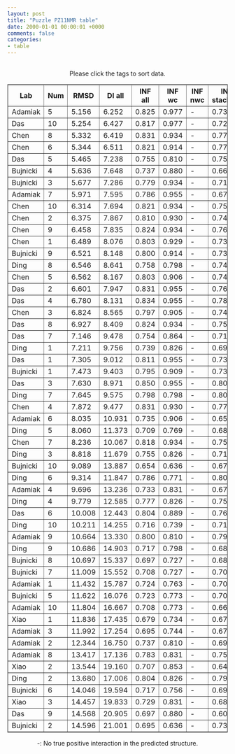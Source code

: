 ```yaml
---
layout: post
title: "Puzzle PZ11NMR table"
date: 2000-01-01 00:00:01 +0000
comments: false
categories: 
- table
---
```


<script src="{{ root_url }}/javascripts/sorttable.js"></script>
<script>
    window.onload = function() {
        (document.getElementsByTagName( 'th' )[1]).click();
    };
</script>
<br/>
<div align="center">
Please click the tags to sort data.<br/>
<table class="sortable" border=1>
  <tr>
    <th>Lab</th>
    <th>Num</th>
    <th>RMSD</th>
    <th>DI all</th>
    <th>INF all</th>
    <th>INF wc</th>
    <th>INF nwc</th>
    <th>INF stacking</th>
    <th>Clash Score</th>
    <th>P-value</th>
    <th>mcq</th>
    <th>TM-score</th>
    <th>best sol.</th>
    <th>Detail</th>
  </tr>
  <tr><td>Adamiak</td><td>5</td><td>5.156</td><td>6.252</td><td>0.825</td><td>0.977</td><td>-</td><td>0.732</td><td>6.590</td><td>0.00e+00</td><td>28.33</td><td>0.3710</td><td>1</td><td><a href='/show/index.html?id=PZ11NMR_Adamiak_5'>-></a></td></tr>
<tr><td>Das</td><td>10</td><td>5.254</td><td>6.427</td><td>0.817</td><td>0.977</td><td>-</td><td>0.722</td><td>10.420</td><td>0.00e+00</td><td>27.03</td><td>0.2910</td><td>1</td><td><a href='/show/index.html?id=PZ11NMR_Das_10'>-></a></td></tr>
<tr><td>Chen</td><td>8</td><td>5.332</td><td>6.419</td><td>0.831</td><td>0.934</td><td>-</td><td>0.772</td><td>9.870</td><td>0.00e+00</td><td>25.41</td><td>0.3050</td><td>1</td><td><a href='/show/index.html?id=PZ11NMR_Chen_8'>-></a></td></tr>
<tr><td>Chen</td><td>6</td><td>5.344</td><td>6.511</td><td>0.821</td><td>0.914</td><td>-</td><td>0.774</td><td>17.550</td><td>0.00e+00</td><td>23.13</td><td>0.3700</td><td>1</td><td><a href='/show/index.html?id=PZ11NMR_Chen_6'>-></a></td></tr>
<tr><td>Das</td><td>5</td><td>5.465</td><td>7.238</td><td>0.755</td><td>0.810</td><td>-</td><td>0.755</td><td>10.970</td><td>0.00e+00</td><td>26.25</td><td>0.4000</td><td>1</td><td><a href='/show/index.html?id=PZ11NMR_Das_5'>-></a></td></tr>
<tr><td>Bujnicki</td><td>4</td><td>5.636</td><td>7.648</td><td>0.737</td><td>0.880</td><td>-</td><td>0.667</td><td>2.780</td><td>0.00e+00</td><td>30.92</td><td>0.3640</td><td>1</td><td><a href='/show/index.html?id=PZ11NMR_Bujnicki_4'>-></a></td></tr>
<tr><td>Bujnicki</td><td>3</td><td>5.677</td><td>7.286</td><td>0.779</td><td>0.934</td><td>-</td><td>0.713</td><td>0.000</td><td>0.00e+00</td><td>26.25</td><td>0.3350</td><td>1</td><td><a href='/show/index.html?id=PZ11NMR_Bujnicki_3'>-></a></td></tr>
<tr><td>Adamiak</td><td>7</td><td>5.971</td><td>7.595</td><td>0.786</td><td>0.955</td><td>-</td><td>0.678</td><td>7.140</td><td>5.55e-17</td><td>28.56</td><td>0.3000</td><td>1</td><td><a href='/show/index.html?id=PZ11NMR_Adamiak_7'>-></a></td></tr>
<tr><td>Chen</td><td>10</td><td>6.314</td><td>7.694</td><td>0.821</td><td>0.934</td><td>-</td><td>0.755</td><td>8.230</td><td>2.78e-16</td><td>25.31</td><td>0.4070</td><td>1</td><td><a href='/show/index.html?id=PZ11NMR_Chen_10'>-></a></td></tr>
<tr><td>Chen</td><td>2</td><td>6.375</td><td>7.867</td><td>0.810</td><td>0.930</td><td>-</td><td>0.740</td><td>2.740</td><td>3.89e-16</td><td>28.70</td><td>0.3370</td><td>1</td><td><a href='/show/index.html?id=PZ11NMR_Chen_2'>-></a></td></tr>
<tr><td>Chen</td><td>9</td><td>6.458</td><td>7.835</td><td>0.824</td><td>0.934</td><td>-</td><td>0.762</td><td>14.800</td><td>5.55e-16</td><td>25.81</td><td>0.3380</td><td>1</td><td><a href='/show/index.html?id=PZ11NMR_Chen_9'>-></a></td></tr>
<tr><td>Chen</td><td>1</td><td>6.489</td><td>8.076</td><td>0.803</td><td>0.929</td><td>-</td><td>0.738</td><td>1.100</td><td>6.66e-16</td><td>29.50</td><td>0.3620</td><td>1</td><td><a href='/show/index.html?id=PZ11NMR_Chen_1'>-></a></td></tr>
<tr><td>Bujnicki</td><td>9</td><td>6.521</td><td>8.148</td><td>0.800</td><td>0.914</td><td>-</td><td>0.737</td><td>1.100</td><td>7.22e-16</td><td>27.69</td><td>0.2810</td><td>1</td><td><a href='/show/index.html?id=PZ11NMR_Bujnicki_9'>-></a></td></tr>
<tr><td>Ding</td><td>8</td><td>6.546</td><td>8.641</td><td>0.758</td><td>0.798</td><td>-</td><td>0.747</td><td>9.870</td><td>8.33e-16</td><td>27.30</td><td>0.3270</td><td>1</td><td><a href='/show/index.html?id=PZ11NMR_Ding_8'>-></a></td></tr>
<tr><td>Chen</td><td>5</td><td>6.562</td><td>8.167</td><td>0.803</td><td>0.906</td><td>-</td><td>0.747</td><td>0.550</td><td>8.88e-16</td><td>27.78</td><td>0.3290</td><td>1</td><td><a href='/show/index.html?id=PZ11NMR_Chen_5'>-></a></td></tr>
<tr><td>Das</td><td>2</td><td>6.601</td><td>7.947</td><td>0.831</td><td>0.955</td><td>-</td><td>0.762</td><td>12.070</td><td>1.05e-15</td><td>25.20</td><td>0.3380</td><td>1</td><td><a href='/show/index.html?id=PZ11NMR_Das_2'>-></a></td></tr>
<tr><td>Das</td><td>4</td><td>6.780</td><td>8.131</td><td>0.834</td><td>0.955</td><td>-</td><td>0.784</td><td>10.420</td><td>2.39e-15</td><td>28.52</td><td>0.3610</td><td>1</td><td><a href='/show/index.html?id=PZ11NMR_Das_4'>-></a></td></tr>
<tr><td>Chen</td><td>3</td><td>6.824</td><td>8.565</td><td>0.797</td><td>0.905</td><td>-</td><td>0.740</td><td>1.100</td><td>2.89e-15</td><td>29.16</td><td>0.3790</td><td>1</td><td><a href='/show/index.html?id=PZ11NMR_Chen_3'>-></a></td></tr>
<tr><td>Das</td><td>8</td><td>6.927</td><td>8.409</td><td>0.824</td><td>0.934</td><td>-</td><td>0.757</td><td>7.680</td><td>4.55e-15</td><td>26.00</td><td>0.2810</td><td>1</td><td><a href='/show/index.html?id=PZ11NMR_Das_8'>-></a></td></tr>
<tr><td>Das</td><td>7</td><td>7.146</td><td>9.478</td><td>0.754</td><td>0.864</td><td>-</td><td>0.712</td><td>9.330</td><td>1.17e-14</td><td>26.27</td><td>0.3190</td><td>1</td><td><a href='/show/index.html?id=PZ11NMR_Das_7'>-></a></td></tr>
<tr><td>Ding</td><td>1</td><td>7.211</td><td>9.756</td><td>0.739</td><td>0.826</td><td>-</td><td>0.696</td><td>11.520</td><td>1.55e-14</td><td>29.77</td><td>0.3050</td><td>1</td><td><a href='/show/index.html?id=PZ11NMR_Ding_1'>-></a></td></tr>
<tr><td>Das</td><td>1</td><td>7.305</td><td>9.012</td><td>0.811</td><td>0.955</td><td>-</td><td>0.738</td><td>8.230</td><td>2.32e-14</td><td>25.40</td><td>0.3240</td><td>1</td><td><a href='/show/index.html?id=PZ11NMR_Das_1'>-></a></td></tr>
<tr><td>Bujnicki</td><td>1</td><td>7.473</td><td>9.403</td><td>0.795</td><td>0.909</td><td>-</td><td>0.738</td><td>0.550</td><td>4.72e-14</td><td>26.51</td><td>0.2800</td><td>1</td><td><a href='/show/index.html?id=PZ11NMR_Bujnicki_1'>-></a></td></tr>
<tr><td>Das</td><td>3</td><td>7.630</td><td>8.971</td><td>0.850</td><td>0.955</td><td>-</td><td>0.801</td><td>8.780</td><td>9.09e-14</td><td>25.67</td><td>0.3240</td><td>1</td><td><a href='/show/index.html?id=PZ11NMR_Das_3'>-></a></td></tr>
<tr><td>Ding</td><td>7</td><td>7.645</td><td>9.575</td><td>0.798</td><td>0.798</td><td>-</td><td>0.806</td><td>14.260</td><td>9.69e-14</td><td>27.47</td><td>0.3290</td><td>1</td><td><a href='/show/index.html?id=PZ11NMR_Ding_7'>-></a></td></tr>
<tr><td>Chen</td><td>4</td><td>7.872</td><td>9.477</td><td>0.831</td><td>0.930</td><td>-</td><td>0.774</td><td>0.550</td><td>2.47e-13</td><td>31.24</td><td>0.3460</td><td>1</td><td><a href='/show/index.html?id=PZ11NMR_Chen_4'>-></a></td></tr>
<tr><td>Adamiak</td><td>6</td><td>8.035</td><td>10.931</td><td>0.735</td><td>0.906</td><td>-</td><td>0.658</td><td>10.980</td><td>4.79e-13</td><td>28.92</td><td>0.2670</td><td>1</td><td><a href='/show/index.html?id=PZ11NMR_Adamiak_6'>-></a></td></tr>
<tr><td>Ding</td><td>5</td><td>8.060</td><td>11.373</td><td>0.709</td><td>0.769</td><td>-</td><td>0.686</td><td>12.620</td><td>5.29e-13</td><td>29.02</td><td>0.2940</td><td>1</td><td><a href='/show/index.html?id=PZ11NMR_Ding_5'>-></a></td></tr>
<tr><td>Chen</td><td>7</td><td>8.236</td><td>10.067</td><td>0.818</td><td>0.934</td><td>-</td><td>0.754</td><td>12.610</td><td>1.07e-12</td><td>24.61</td><td>0.3240</td><td>1</td><td><a href='/show/index.html?id=PZ11NMR_Chen_7'>-></a></td></tr>
<tr><td>Ding</td><td>3</td><td>8.818</td><td>11.679</td><td>0.755</td><td>0.826</td><td>-</td><td>0.718</td><td>13.170</td><td>1.03e-11</td><td>28.26</td><td>0.2950</td><td>1</td><td><a href='/show/index.html?id=PZ11NMR_Ding_3'>-></a></td></tr>
<tr><td>Bujnicki</td><td>10</td><td>9.089</td><td>13.887</td><td>0.654</td><td>0.636</td><td>-</td><td>0.670</td><td>0.000</td><td>2.86e-11</td><td>27.96</td><td>0.2900</td><td>1</td><td><a href='/show/index.html?id=PZ11NMR_Bujnicki_10'>-></a></td></tr>
<tr><td>Ding</td><td>6</td><td>9.314</td><td>11.847</td><td>0.786</td><td>0.771</td><td>-</td><td>0.801</td><td>10.970</td><td>6.56e-11</td><td>26.43</td><td>0.2860</td><td>1</td><td><a href='/show/index.html?id=PZ11NMR_Ding_6'>-></a></td></tr>
<tr><td>Adamiak</td><td>4</td><td>9.696</td><td>13.236</td><td>0.733</td><td>0.831</td><td>-</td><td>0.676</td><td>10.430</td><td>2.59e-10</td><td>27.01</td><td>0.2410</td><td>1</td><td><a href='/show/index.html?id=PZ11NMR_Adamiak_4'>-></a></td></tr>
<tr><td>Ding</td><td>4</td><td>9.779</td><td>12.585</td><td>0.777</td><td>0.826</td><td>-</td><td>0.754</td><td>9.870</td><td>3.47e-10</td><td>28.57</td><td>0.2770</td><td>1</td><td><a href='/show/index.html?id=PZ11NMR_Ding_4'>-></a></td></tr>
<tr><td>Das</td><td>6</td><td>10.008</td><td>12.443</td><td>0.804</td><td>0.889</td><td>-</td><td>0.764</td><td>8.780</td><td>7.68e-10</td><td>27.91</td><td>0.3330</td><td>1</td><td><a href='/show/index.html?id=PZ11NMR_Das_6'>-></a></td></tr>
<tr><td>Ding</td><td>10</td><td>10.211</td><td>14.255</td><td>0.716</td><td>0.739</td><td>-</td><td>0.715</td><td>13.710</td><td>1.54e-09</td><td>28.42</td><td>0.2360</td><td>1</td><td><a href='/show/index.html?id=PZ11NMR_Ding_10'>-></a></td></tr>
<tr><td>Adamiak</td><td>9</td><td>10.664</td><td>13.330</td><td>0.800</td><td>0.810</td><td>-</td><td>0.795</td><td>10.980</td><td>6.90e-09</td><td>28.45</td><td>0.2720</td><td>1</td><td><a href='/show/index.html?id=PZ11NMR_Adamiak_9'>-></a></td></tr>
<tr><td>Ding</td><td>9</td><td>10.686</td><td>14.903</td><td>0.717</td><td>0.798</td><td>-</td><td>0.685</td><td>9.870</td><td>7.42e-09</td><td>28.76</td><td>0.2940</td><td>1</td><td><a href='/show/index.html?id=PZ11NMR_Ding_9'>-></a></td></tr>
<tr><td>Bujnicki</td><td>8</td><td>10.697</td><td>15.337</td><td>0.697</td><td>0.727</td><td>-</td><td>0.687</td><td>0.000</td><td>7.67e-09</td><td>28.95</td><td>0.2760</td><td>1</td><td><a href='/show/index.html?id=PZ11NMR_Bujnicki_8'>-></a></td></tr>
<tr><td>Bujnicki</td><td>7</td><td>11.009</td><td>15.552</td><td>0.708</td><td>0.727</td><td>-</td><td>0.703</td><td>1.100</td><td>2.08e-08</td><td>26.45</td><td>0.2630</td><td>1</td><td><a href='/show/index.html?id=PZ11NMR_Bujnicki_7'>-></a></td></tr>
<tr><td>Adamiak</td><td>1</td><td>11.432</td><td>15.787</td><td>0.724</td><td>0.763</td><td>-</td><td>0.703</td><td>8.240</td><td>7.64e-08</td><td>25.91</td><td>0.2920</td><td>1</td><td><a href='/show/index.html?id=PZ11NMR_Adamiak_1'>-></a></td></tr>
<tr><td>Bujnicki</td><td>5</td><td>11.622</td><td>16.076</td><td>0.723</td><td>0.773</td><td>-</td><td>0.703</td><td>0.000</td><td>1.35e-07</td><td>27.35</td><td>0.2720</td><td>1</td><td><a href='/show/index.html?id=PZ11NMR_Bujnicki_5'>-></a></td></tr>
<tr><td>Adamiak</td><td>10</td><td>11.804</td><td>16.667</td><td>0.708</td><td>0.773</td><td>-</td><td>0.667</td><td>9.340</td><td>2.30e-07</td><td>28.48</td><td>0.2640</td><td>1</td><td><a href='/show/index.html?id=PZ11NMR_Adamiak_10'>-></a></td></tr>
<tr><td>Xiao</td><td>1</td><td>11.836</td><td>17.435</td><td>0.679</td><td>0.734</td><td>-</td><td>0.671</td><td>4.400</td><td>2.52e-07</td><td>30.27</td><td>0.2310</td><td>1</td><td><a href='/show/index.html?id=PZ11NMR_Xiao_1'>-></a></td></tr>
<tr><td>Adamiak</td><td>3</td><td>11.992</td><td>17.254</td><td>0.695</td><td>0.744</td><td>-</td><td>0.676</td><td>6.590</td><td>3.94e-07</td><td>26.91</td><td>0.3260</td><td>1</td><td><a href='/show/index.html?id=PZ11NMR_Adamiak_3'>-></a></td></tr>
<tr><td>Adamiak</td><td>2</td><td>12.344</td><td>16.750</td><td>0.737</td><td>0.810</td><td>-</td><td>0.694</td><td>9.880</td><td>1.06e-06</td><td>28.81</td><td>0.2190</td><td>1</td><td><a href='/show/index.html?id=PZ11NMR_Adamiak_2'>-></a></td></tr>
<tr><td>Adamiak</td><td>8</td><td>13.417</td><td>17.136</td><td>0.783</td><td>0.831</td><td>-</td><td>0.754</td><td>9.340</td><td>1.69e-05</td><td>30.41</td><td>0.2660</td><td>1</td><td><a href='/show/index.html?id=PZ11NMR_Adamiak_8'>-></a></td></tr>
<tr><td>Xiao</td><td>2</td><td>13.544</td><td>19.160</td><td>0.707</td><td>0.853</td><td>-</td><td>0.643</td><td>1.100</td><td>2.29e-05</td><td>28.78</td><td>0.2550</td><td>1</td><td><a href='/show/index.html?id=PZ11NMR_Xiao_2'>-></a></td></tr>
<tr><td>Ding</td><td>2</td><td>13.680</td><td>17.006</td><td>0.804</td><td>0.826</td><td>-</td><td>0.795</td><td>14.260</td><td>3.16e-05</td><td>25.69</td><td>0.2880</td><td>1</td><td><a href='/show/index.html?id=PZ11NMR_Ding_2'>-></a></td></tr>
<tr><td>Bujnicki</td><td>6</td><td>14.046</td><td>19.594</td><td>0.717</td><td>0.756</td><td>-</td><td>0.698</td><td>0.550</td><td>7.32e-05</td><td>26.72</td><td>0.2540</td><td>1</td><td><a href='/show/index.html?id=PZ11NMR_Bujnicki_6'>-></a></td></tr>
<tr><td>Xiao</td><td>3</td><td>14.457</td><td>19.833</td><td>0.729</td><td>0.831</td><td>-</td><td>0.685</td><td>1.100</td><td>1.79e-04</td><td>27.88</td><td>0.2570</td><td>1</td><td><a href='/show/index.html?id=PZ11NMR_Xiao_3'>-></a></td></tr>
<tr><td>Das</td><td>9</td><td>14.568</td><td>20.905</td><td>0.697</td><td>0.880</td><td>-</td><td>0.600</td><td>12.070</td><td>2.27e-04</td><td>30.20</td><td>0.2880</td><td>1</td><td><a href='/show/index.html?id=PZ11NMR_Das_9'>-></a></td></tr>
<tr><td>Bujnicki</td><td>2</td><td>14.596</td><td>21.001</td><td>0.695</td><td>0.636</td><td>-</td><td>0.738</td><td>0.000</td><td>2.40e-04</td><td>27.97</td><td>0.2270</td><td>1</td><td><a href='/show/index.html?id=PZ11NMR_Bujnicki_2'>-></a></td></tr>

</table>
-: No true positive interaction in the predicted structure.
</div>
